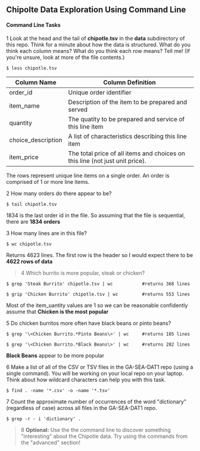 ## Chipolte Data Exploration Using Command Line

#### Command Line Tasks

1 Look at the head and the tail of **chipotle.tsv** in the **data** subdirectory of this repo. Think for a minute about how the data is structured. What do you think each column means? What do you think each row means? Tell me! (If you're unsure, look at more of the file contents.)

    $ less chipotle.tsv

|Column Name|Column Definition|
|---|---|
|order_id|Unique order identifier|
|item_name|Description of the item to be prepared and served|
|quantity|The quatity to be prepared and service of this line item|
|choice_description|A list of characteristics describing this line item|
|item_price|The total price of all items and choices on this line (not just unit price).|

The rows represent unique line items on a single order.  An order is comprised of 1 or more line items.

2 How many orders do there appear to be?

    $ tail chipotle.tsv 

1834 is the last order id in the file.  So assuming that the file is sequential, there are **1834 orders**

3 How many lines are in this file?

    $ wc chipotle.tsv  
    
Returns 4623 lines.  The first row is the header so I would expect there to be **4622 rows of data**

> 4 Which burrito is more popular, steak or chicken?

    $ grep 'Steak Burrito' chipotle.tsv | wc           #returns 368 lines

    $ grip 'Chicken Burrito' chipotle.tsv | wc         #returns 553 lines

Most of the item_uantity values are 1 so we can be reasonable confidently assume that **Chicken is the most popular**

5 Do chicken burritos more often have black beans or pinto beans?

    $ grep '\<Chicken Burrito.*Pinto Beans\>' | wc     #returns 105 lines

    $ grep '\<Chicken Burrito.*Black Beans\>' | wc     #returns 282 lines

**Black Beans** appear to be more popular

6 Make a list of all of the CSV or TSV files in the GA-SEA-DAT1 repo (using a single command). You will be working on your local repo on your laptop.  Think about how wildcard characters can help you with this task.

    $ find . -name '*.csv' -o -name '*.tsv'

7 Count the approximate number of occurrences of the word "dictionary" (regardless of case) across all files in the GA-SEA-DAT1 repo.

    $ grep -r - i 'dictionary' .

> 8 **Optional:** Use the the command line to discover something "interesting" about the Chipotle data. Try using the commands from the "advanced" section!



